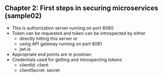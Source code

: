 ## Chapter 2: First steps in securing microservices (sample02)

- This is authorization server running on port 8080
- Token can be requested and token can be introspected by either
  - directly hitting this server or
  - using API gateway running on port 8081
  - jwt.io
- Appropriate end points are in postman
- Credentials used for getting and introspecting tokens
  - clientId: client
  - clientSecret: secret 